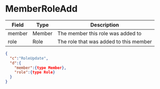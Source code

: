 # MemberRoleAdd

| Field | Type | Description |
| --- | --- | --- |
| member | Member | The member this role was added to |
| role | Role | The role that was added to this member |

```json
{
  "c":"RoleUpdate",
  "d":{
    "member":{type Member},
    "role":{type Role}
  }
}
```
